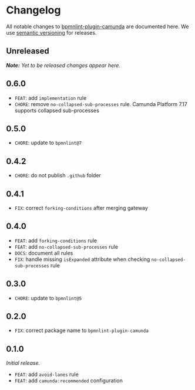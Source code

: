 # Changelog

All notable changes to [bpmnlint-plugin-camunda](https://github.com/bpmn-io/bpmnlint-plugin-camunda) are documented here. We use [semantic versioning](http://semver.org/) for releases.

## Unreleased

___Note:__ Yet to be released changes appear here._

## 0.6.0

* `FEAT`: add `implementation` rule
* `CHORE`: remove `no-collapsed-sub-processes` rule. Camunda Platform 7.17 supports collapsed sub-processes

## 0.5.0

* `CHORE`: update to `bpmnlint@7`

## 0.4.2

* `CHORE`: do not publish `.github` folder

## 0.4.1

* `FIX`: correct `forking-conditions` after merging gateway

## 0.4.0

* `FEAT`: add `forking-conditions` rule
* `FEAT`: add `no-collapsed-sub-processes` rule
* `DOCS`: document all rules
* `FIX`: handle missing `isExpanded` attribute when checking `no-collapsed-sub-processes` rule

## 0.3.0

* `CHORE`: update to `bpmnlint@5`

## 0.2.0

* `FIX`: correct package name to `bpmnlint-plugin-camunda`

## 0.1.0

_Initial release._

* `FEAT`: add `avoid-lanes` rule
* `FEAT`: add `camunda:recommended` configuration
